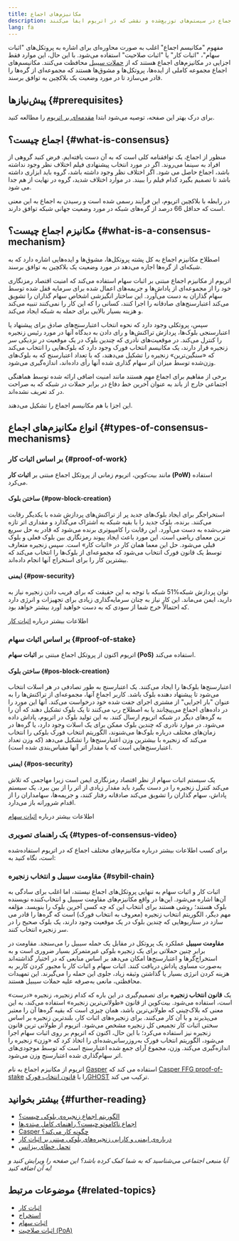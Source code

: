 ```yaml
---
title: مکانیزم‌های اجماع
description: توضیحی درباره پروتکل‌های اجماع در سیستم‌های توزیع‌شده و نقشی که در اتریوم ایفا می‌کنند.
lang: fa
---
```


مفهوم "مکانیسم اجماع" اغلب به صورت محاوره‌ای برای اشاره به پروتکل‌های "اثبات سهام"، "اثبات کار" یا "اثبات صلاحیت" استفاده می‌شود. با این حال، این‌ موارد فقط اجزایی در مکانیزم‌های اجماع هستند که از [حملات سیبیل](/glossary/#sybil-attack) محافظت می‌کنند. مکانیسم‌های اجماع مجموعه کاملی از ایده‌ها، پروتکل‌ها و مشوق‌ها هستند که مجموعه‌ای از گره‌ها را قادر می‌سازد تا در مورد وضعیت یک بلاکچین به توافق برسند.

## پیش‌نیازها {#prerequisites}

برای درک بهتر این صفحه،‌ توصیه می‌شود ابتدا [مقدمه‌ای بر اتریوم](/developers/docs/intro-to-ethereum/) را مطالعه کنید.

## اجماع چیست؟ {#what-is-consensus}

منظور از اجماع، یک توافقنامه‌ کلی است که به آن دست یافته‌ایم. فرض کنید گروهی از افراد به سینما می‌روند. اگر در مورد انتخاب پیشنهادی فیلم اختلاف نظر وجود نداشته باشد، اجماع حاصل می شود. اگر اختلاف نظر وجود داشته باشد، گروه باید ابزاری داشته باشد تا تصمیم بگیرد کدام فیلم را ببیند. در موارد اختلاف شدید، گروه در نهایت از هم جدا می شود.

در رابطه با بلاکچین اتریوم، این فرآیند رسمی شده است و رسیدن به اجماع به این معنی است که حداقل 66 درصد از گره‌های شبکه در مورد وضعیت جهانی شبکه توافق دارند.

## مکانیزم اجماع چیست؟ {#what-is-a-consensus-mechanism}

اصطلاح مکانیزم اجماع به کل پشته پروتکل‌ها، مشوق‌ها و ایده‌هایی اشاره دارد که به شبکه‌ای از گره‌ها اجازه می‌دهد در مورد وضعیت یک بلاکچین به توافق برسند.

اتریوم از مکانیزم اجماع مبتنی بر اثبات سهام استفاده می‌کند که امنیت اقتصاد رمزنگاری خود را از مجموعه‌ای از پاداش‌ها و جریمه‌های اعمال شده برای سرمایه قفل شده توسط سهام گذاران به دست می‌آورد. این ساختار انگیزشی اشخاص سهام گذاران را تشویق می‌کند اعتبارسنج‌های صادقانه را اجرا کنند، کسانی را که این کار را نمی‌کنند تنبیه می‌کند و هزینه بسیار بالایی برای حمله به شبکه ایجاد می‌کند.

سپس، پروتکلی وجود دارد که نحوه انتخاب اعتبارسنج‌های صادق برای پیشنهاد یا اعتبارسنجی بلوک‌ها، پردازش تراکنش‌ها و رای دادن به دیدگاه آنها در مورد رئیس زنجیره را کنترل می‌کند. در موقعیت‌های نادری که چندین بلوک در یک موقعیت در نزدیکی سر زنجیره قرار دارند، یک مکانیسم انتخاب فورک وجود دارد که بلوک‌هایی را انتخاب می‌کند که «سنگین‌ترین» زنجیره را تشکیل می‌دهند، که با تعداد اعتبارسنج که به بلوک‌های وزن‌شده توسط میزان اتر سهام گذاری شده آنها رأی داده‌اند، اندازه‌گیری می‌شود.

برخی از مفاهیم برای اجماع مهم هستند مانند امنیت اضافی ارائه شده توسط هماهنگی اجتماعی خارج از باند به عنوان آخرین خط دفاع در برابر حملات در شبکه که به صراحت در کد تعریف نشده‌اند.

این اجزا با هم مکانیسم اجماع را تشکیل می‌دهند.

## انواع مکانیزم‌های اجماع {#types-of-consensus-mechanisms}

### بر اساس اثبات کار {#proof-of-work}

مانند بیت‌کوین، اتریوم زمانی از پروتکل اجماع مبتنی بر **اثبات کار (PoW)** استفاده می‌کرد.

#### ساختن بلوک {#pow-block-creation}

استخراجگر برای ایجاد بلوک‌های جدید پر از تراکنش‌های پردازش شده با یکدیگر رقابت می‌کنند. برنده، بلوک جدید را با بقیه شبکه به اشتراک می‌گذارد و مقداری اتر تازه ضرب‌شده به دست می‌آورد. این رقابت را کامپیوتری برنده می‌شود که قادر به حل سریع ترین معمای ریاضی است. این مورد باعث ایجاد پیوند رمزنگاری بین بلوک فعلی و بلوک قبلی می‌شود. حل این معما همان کار در «اثبات کار» است. سپس زنجیره متعارف توسط یک قانون فورک انتخاب می‌شود که مجموعه‌ای از بلوک‌ها را انتخاب می‌کند که بیشترین کار را برای استخراج آنها انجام داده‌اند.

#### ایمنی {#pow-security}

شبکه با توجه به این حقیقت که برای فریب دادن زنجیره نیاز به ‎51%‏ توان پردازش شبکه دارید، ایمن می‌ماند. این کار نیاز به چنان سرمایه‌گذاری زیادی برای تجهیزات و انرژی دارد که احتمالاً خرج شما از سودی که به دست خواهید آورد بیشتر خواهد بود.

اطلاعات بیشتر درباره‌ [اثبات کار](/developers/docs/consensus-mechanisms/pow/)

### بر اساس اثبات سهام {#proof-of-stake}

اتریوم اکنون از پروتکل اجماع مبتنی بر **اثبات سهام (PoS)** استفاده می‌کند.

#### ساختن بلوک {#pos-block-creation}

اعتبارسنج‌ها بلوک‌ها را ایجاد می‌کنند. یک اعتبارسنج به طور تصادفی در هر اسلات انتخاب می‌شود تا پیشنهاد دهنده بلوک باشد. کاربر اجماعِ آنها، مجموعه‌ای از تراکنش‌ها را به عنوان "بار اجرایی" از مشتری اجرای جفت شده خود درخواست می‌کند. آنها این مورد را در داده‌های اجماع می‌پیچانند یا به اصطلاح رپ می‌کنند تا یک بلوک تشکیل دهند که آن را به گره‌های دیگر در شبکه اتریوم ارسال کنند. به این تولید بلوک در اتریوم، پاداش داده می‌شود. در موارد نادری که چندین بلوک ممکن برای یک اسلات وجود دارد، یا گره‌ها در زمان‌های مختلف درباره بلوک‌ها می‌شنوند، الگوریتم انتخاب فورک بلوکی را انتخاب می‌کند که زنجیره با بیشترین وزن اعتبارسنج‌ها را تشکیل می‌دهد (که وزن تعداد اعتبارسنج‌هایی است که با مقدار اتر آنها مقیاس‌بندی شده است).

#### ایمنی {#pos-security}

یک سیستم اثبات سهام از نظر اقتصاد رمزنگاری ایمن است زیرا مهاجمی که تلاش می‌کند کنترل زنجیره را در دست بگیرد باید مقدار زیادی از اتر را از بین ببرد. یک سیستم پاداش، سهام گذاران را تشویق می‌کند صادقانه رفتار کنند، و جریمه‌ها، سهامداران را از اقدام شرورانه باز می‌دارد.

اطلاعات بیشتر درباره‌ [اثبات سهام](/developers/docs/consensus-mechanisms/pos/)

### یک راهنمای تصویری {#types-of-consensus-video}

برای کسب اطلاعات بیشتر درباره‌ مکانیزم‌های مختلف اجماع که در اتریوم استفاده‌شده است، نگاه کنید به:

<YouTube id="ojxfbN78WFQ" />

### مقاومت سیبیل و انتخاب زنجیره {#sybil-chain}

اثبات کار و اثبات سهام به تنهایی پروتکل‌های اجماع نیستند، اما اغلب برای سادگی به آن‌ها اشاره می‌شود. این‌ها در واقع مکانیزم‌های مقاومت سیبیل و انتخاب‌کننده‌ نویسنده‌ بلوک‌ هستند؛ روشی هستند برای انتخاب این که چه کسی آخرین بلوک را بنویسد. مؤلفه مهم دیگر، الگوریتم انتخاب زنجیره (معروف به انتخاب فورک) است که گره‌ها را قادر می سازد در سناریوهایی که چندین بلوک در یک موقعیت وجود دارند، یک بلوک صحیح را در سر زنجیره انتخاب کنند.

**مقاومت سیبیل** عملکرد یک پروتکل در مقابل یک حمله‌ سیبیل را می‌سنجد. مقاومت در برابر چنین حملاتی برای یک زنجیره‌ بلوکی غیرمتمرکز بسیار ضروری است و به استخراج‌گرها و اعتبارسنج‌ها امکان می‌دهد بر اساس منابعی که در اختیار گذاشته‌اند به‌صورت مساوی پاداش دریافت کنند. اثبات سهام و اثبات کار با مجبور کردن کاربر به هزینه کردن انرژی بسیار یا گذاشتن وثیقه‌ زیاد، جلوی این حمله را می‌گیرند. این تمهیدات محافظتی، مانعی به‌صرفه علیه حملات سیبیل هستند.

یک **قانون انتخاب زنجیره** برای تصمیم‌گیری در این باره که کدام زنجیره، زنجیره‌ «درست» است، استفاده می‌شود. بیت‌کوین از قانون «طولانی‌ترین زنجیره» استفاده می‌کند، به این معنی که بلاک‌چینی که طولانی‌ترین باشد، همان چیزی است که بقیه گره‌ها آن را معتبر می‌پذیرند و با آن کار می‌کنند. برای زنجیره‌های اثبات کار، بلندترین زنجیره بر اساس سختی اثبات کار تجمیعی کل زنجیره مشخص می‌شود. اتریوم از طولانی ترین قانون زنجیره نیز استفاده می‌کرد؛ با این حال، اکنون که اتریوم بر روی اثبات سهام اجرا می‌شود، الگوریتم انتخاب فورک به‌روزرسانی‌شده‌ای را اتخاذ کرد که «وزن» زنجیره را اندازه‌گیری می‌کند. وزن، مجموع آرای جمع شده اعتبارسنج است که توسط موجود‌ی‌های اتر سهام‌گذاری شده اعتبارسنج وزن می‌شود.

اتریوم از مکانیزم اجماع به نام [Gasper](/developers/docs/consensus-mechanisms/pos/gasper/) استفاده می کند که [Casper FFG proof-of-stake](https://arxiv.org/abs/1710.09437) را با [قانون انتخاب فورکGHOST](https://arxiv.org/abs/2003.03052) ترکیب می کند.

## بیشتر بخوانید {#further-reading}

- [الگوریتم اجماع زنجیره‌ی بلوکی چیست؟](https://academy.binance.com/en/articles/what-is-a-blockchain-consensus-algorithm)
- [اجماع ناکاموتو چیست؟ راهنمای کامل مبتدی‌ها](https://blockonomi.com/nakamoto-consensus/)
- [Casper چگونه کار می‌کند؟](https://medium.com/unitychain/intro-to-casper-ffg-9ed944d98b2d)
- [درباره‌ی ایمنی و کارایی زنجیره‌های بلوکی مبتنی بر اثبات کار](https://eprint.iacr.org/2016/555.pdf)
- [تحمل خطای بیزانس](https://en.wikipedia.org/wiki/Byzantine_fault)

_آیا منبعی اجتماعی می‌شناسید که به شما کمک کرده باشد؟ این صفحه را ویرایش کنید و به آن اضافه کنید!_

## موضوعات مرتبط {#related-topics}

- [اثبات کار](/developers/docs/consensus-mechanisms/pow/)
- [استخراج](/developers/docs/consensus-mechanisms/pow/mining/)
- [اثبات سهام](/developers/docs/consensus-mechanisms/pos/)
- [اثبات صلاحیت (PoA)](/developers/docs/consensus-mechanisms/poa/)
